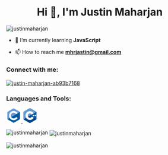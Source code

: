 <h1 align="center">Hi 👋, I'm Justin Maharjan</h1>

<p align="left"> <img src="https://komarev.com/ghpvc/?username=justinmaharjan&label=Profile%20views&color=0e75b6&style=flat" alt="justinmaharjan" /> </p>

- 🌱 I’m currently learning **JavaScript**

- 📫 How to reach me **mhrjastin@gmail.com**

<h3 align="left">Connect with me:</h3>
<p align="left">
<a href="https://linkedin.com/in/justin-maharjan-ab93b7168" target="blank"><img align="center" src="https://raw.githubusercontent.com/rahuldkjain/github-profile-readme-generator/master/src/images/icons/Social/linked-in-alt.svg" alt="justin-maharjan-ab93b7168" height="30" width="40" /></a>
</p>

<h3 align="left">Languages and Tools:</h3>
<p align="left"> <a href="https://www.cprogramming.com/" target="_blank" rel="noreferrer"> <img src="https://raw.githubusercontent.com/devicons/devicon/master/icons/c/c-original.svg" alt="c" width="40" height="40"/> </a> <a href="https://www.w3schools.com/cpp/" target="_blank" rel="noreferrer"> <img src="https://raw.githubusercontent.com/devicons/devicon/master/icons/cplusplus/cplusplus-original.svg" alt="cplusplus" width="40" height="40"/> </a> </p>

<p><img align="left" src="https://github-readme-stats.vercel.app/api/top-langs?username=justinmaharjan&show_icons=true&locale=en&layout=compact" alt="justinmaharjan" /></p>

<p>&nbsp;<img align="center" src="https://github-readme-stats.vercel.app/api?username=justinmaharjan&show_icons=true&locale=en" alt="justinmaharjan" /></p>

<p><img align="center" src="https://github-readme-streak-stats.herokuapp.com/?user=justinmaharjan&" alt="justinmaharjan" /></p>
